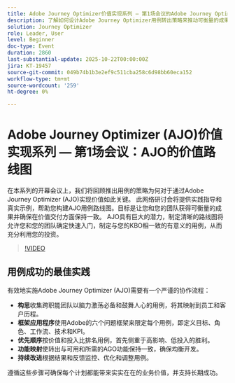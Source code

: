 ```yaml
---
title: Adobe Journey Optimizer价值实现系列 — 第1场会议的Adobe Journey Optimizer价值实现路线图
description: 了解如何设计Adobe Journey Optimizer用例转出策略来推动可衡量的成果。 探索实践提示和真实示例，以释放商业价值。
solution: Journey Optimizer
role: Leader, User
level: Beginner
doc-type: Event
duration: 2860
last-substantial-update: 2025-10-22T00:00:00Z
jira: KT-19457
source-git-commit: 049b74b1b3e2ef9c511cba258c6d98bb60eca152
workflow-type: tm+mt
source-wordcount: '259'
ht-degree: 0%

---
```



# Adobe Journey Optimizer (AJO)价值实现系列 — 第1场会议：AJO的价值路线图

在本系列的开幕会议上，我们将回顾推出用例的策略为何对于通过Adobe Journey Optimizer (AJO)实现价值如此关键。 此网络研讨会将提供实践指导和真实示例，帮助您构建AJO用例路线图。目标是让您和您的团队获得可衡量的成果并确保在价值交付方面保持一致。 AJO具有巨大的潜力，制定清晰的路线图将允许您和您的团队确定快速入门，制定与您的KBO相一致的有意义的用例，从而充分利用您的投资。

>[!VIDEO](https://video.tv.adobe.com/v/3476067/?learn=on&enablevpops)

## 用例成功的最佳实践

有效地实施Adobe Journey Optimizer (AJO)需要有一个严谨的协作流程：

* **构思**&#x200B;收集跨职能团队以脑力激荡必备和鼓舞人心的用例，将其映射到员工和客户历程。
* **框架应用程序**&#x200B;使用Adobe的六个问题框架来限定每个用例，即定义目标、角色、工作流、技术和KPI。
* **优先顺序**&#x200B;按价值和投入比排名用例，首先侧重于高影响、低投入的胜利。
* **功能映射**&#x200B;使转出与可用和所需的AGO功能保持一致，确保均衡开发。
* **持续改进**&#x200B;根据结果和反馈监控、优化和调整用例。

遵循这些步骤可确保每个计划都能带来实实在在的业务价值，并支持长期成功。

